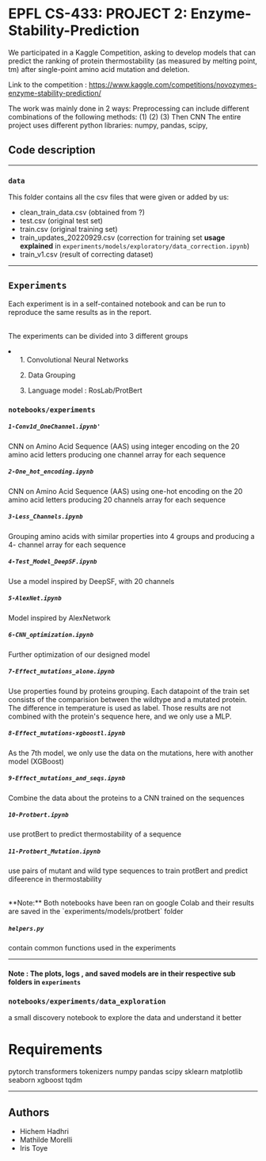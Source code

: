 # EPFL CS-433: PROJECT 2: Enzyme-Stability-Prediction


We participated in  a Kaggle Competition, asking to develop models that can predict the ranking of protein thermostability (as measured by melting point, tm) after single-point amino acid mutation and deletion.

Link to the competition : https://www.kaggle.com/competitions/novozymes-enzyme-stability-prediction/


The work was mainly done in 2 ways:
Preprocessing can include different combinations of the following methods: (1)  (2)  (3) 
Then CNN
The entire project uses different python libraries: numpy, pandas, scipy, 


## Code description 

---

### `data`

This folder contains all the csv files that were given or added by us:
* clean_train_data.csv (obtained from ?)
* test.csv (original test set)
* train.csv (original training set)
* train_updates_20220929.csv  (correction for training set **usage explained** in `experiments/models/exploratory/data_correction.ipynb`)
* train_v1.csv (result of correcting dataset)



---
## `Experiments`
Each experiment is in a self-contained notebook and can be run to reproduce the same results as in the report.

<br> The experiments can be divided into 3 different groups

<li>
    <ul>1. Convolutional Neural Networks</ul>
    <ul>2. Data Grouping </ul>
    <ul>3. Language model : RosLab/ProtBert</ul>

</li>


### `notebooks/experiments`

##### `1-Conv1d_OneChannel.ipynb'`

CNN on Amino Acid Sequence (AAS) using integer encoding on the 20 amino acid letters producing one channel array for each sequence

##### `2-One_hot_encoding.ipynb`
CNN on Amino Acid Sequence (AAS) using one-hot encoding on the 20 amino acid letters producing 20  channels array for each sequence
##### `3-Less_Channels.ipynb`
Grouping  amino acids with similar properties into 4 groups and producing a 4- channel array for each sequence 


##### `4-Test_Model_DeepSF.ipynb`

Use a model inspired by DeepSF, with 20 channels

##### `5-AlexNet.ipynb`
Model inspired by AlexNetwork

##### `6-CNN_optimization.ipynb`
Further optimization of our designed model 


##### `7-Effect_mutations_alone.ipynb`

Use properties found by proteins grouping. Each datapoint of the train set consists of the comparision between the wildtype and a mutated protein. The difference in temperature is used as label. Those results are not combined with the protein's sequence here, and we only use a MLP.
##### `8-Effect_mutations-xgboostl.ipynb`

As the 7th model, we only use the data on the mutations, here with another model (XGBoost)

##### `9-Effect_mutations_and_seqs.ipynb`

Combine the data about the proteins to a CNN trained on the sequences

##### `10-Protbert.ipynb`
use protBert to predict thermostability of a sequence


##### `11-Protbert_Mutation.ipynb`
use pairs of mutant and wild type sequences to train protBert and predict difeerence in thermostability

<br>
**Note:** Both notebooks have been ran on google Colab  and their results are saved in the `experiments/models/protbert` folder

##### `helpers.py`
contain common functions used in the experiments

--- 


#### Note :  The plots, logs , and saved models  are in their respective sub folders in `experiments`
### `notebooks/experiments/data_exploration`
a small discovery notebook to explore the data and understand it better


# Requirements
pytorch 
transformers 
tokenizers
numpy
pandas
scipy
sklearn
matplotlib
seaborn
xgboost
tqdm




---
## Authors 

* Hichem Hadhri
* Mathilde Morelli
* Iris Toye


